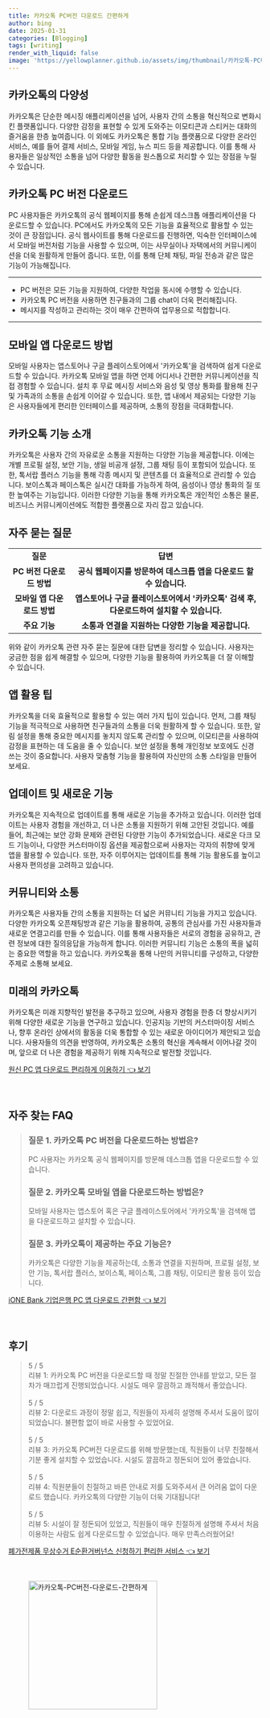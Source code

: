 ```yaml
---
title: 카카오톡 PC버전 다운로드 간편하게
author: bing
date: 2025-01-31
categories: [Blogging]
tags: [writing]
render_with_liquid: false
image: 'https://yellowplanner.github.io/assets/img/thumbnail/카카오톡-PC버전-다운로드-간편하게.webp'
---
```



<h2 id='카카오톡의 다양성'>카카오톡의 다양성</h2>

<p>카카오톡은 단순한 메시징 애플리케이션을 넘어, 사용자 간의 소통을 혁신적으로 변화시킨 플랫폼입니다. 다양한 감정을 표현할 수 있게 도와주는 이모티콘과 스티커는 대화의 즐거움을 한층 높여줍니다. 이 외에도 카카오톡은 통합 기능 플랫폼으로 다양한 온라인 서비스, 예를 들어 결제 서비스, 모바일 게임, 뉴스 피드 등을 제공합니다. 이를 통해 사용자들은 일상적인 소통을 넘어 다양한 활동을 원스톱으로 처리할 수 있는 장점을 누릴 수 있습니다.</p>

<h2 id='카카오톡 PC 버전 다운로드'>카카오톡 PC 버전 다운로드</h2>

<p>PC 사용자들은 카카오톡의 공식 웹페이지를 통해 손쉽게 데스크톱 애플리케이션을 다운로드할 수 있습니다. PC에서도 카카오톡의 모든 기능을 효율적으로 활용할 수 있는 것이 큰 장점입니다. 공식 웹사이트를 통해 다운로드를 진행하면, 익숙한 인터페이스에서 모바일 버전처럼 기능을 사용할 수 있으며, 이는 사무실이나 자택에서의 커뮤니케이션을 더욱 원활하게 만들어 줍니다. 또한, 이를 통해 단체 채팅, 파일 전송과 같은 많은 기능이 가능해집니다.</p>

<hr />

<ul>
    <li>PC 버전은 모든 기능을 지원하여, 다양한 작업을 동시에 수행할 수 있습니다.</li>
    <li>카카오톡 PC 버전을 사용하면 친구들과의 그룹 chat이 더욱 편리해집니다.</li>
    <li>메시지를 작성하고 관리하는 것이 매우 간편하여 업무용으로 적합합니다.</li>
</ul>

<hr />

<h2 id='모바일 앱 다운로드 방법'>모바일 앱 다운로드 방법</h2>

<p>모바일 사용자는 앱스토어나 구글 플레이스토어에서 '카카오톡'을 검색하여 쉽게 다운로드할 수 있습니다. 카카오톡 모바일 앱을 하면 언제 어디서나 간편한 커뮤니케이션을 직접 경험할 수 있습니다. 설치 후 무료 메시징 서비스와 음성 및 영상 통화를 활용해 친구 및 가족과의 소통을 손쉽게 이어갈 수 있습니다. 또한, 앱 내에서 제공되는 다양한 기능은 사용자들에게 편리한 인터페이스를 제공하며, 소통의 장점을 극대화합니다.</p>

<h2 id='카카오톡 기능 소개'>카카오톡 기능 소개</h2>

<p>카카오톡은 사용자 간의 자유로운 소통을 지원하는 다양한 기능을 제공합니다. 이에는 개별 프로필 설정, 보안 기능, 생일 비공개 설정, 그룹 채팅 등이 포함되어 있습니다. 또한, 톡서랍 플러스 기능을 통해 각종 메시지 및 콘텐츠를 더 효율적으로 관리할 수 있습니다. 보이스톡과 페이스톡은 실시간 대화를 가능하게 하여, 음성이나 영상 통화의 질 또한 높여주는 기능입니다. 이러한 다양한 기능을 통해 카카오톡은 개인적인 소통은 물론, 비즈니스 커뮤니케이션에도 적합한 플랫폼으로 자리 잡고 있습니다.</p>

<h2 id='자주 묻는 질문'>자주 묻는 질문</h2>

<table>
    <tr>
        <td style="text-align: center; height: 17px;"><b>질문</b></td>
        <td style="text-align: center; height: 17px;"><b>답변</b></td>
    </tr>
    <tr>
        <td style="text-align: center; height: 17px;"><b>PC 버전 다운로드 방법</b></td>
        <td style="text-align: center; height: 17px;"><b>공식 웹페이지를 방문하여 데스크톱 앱을 다운로드 할 수 있습니다.</b></td>
    </tr>
    <tr>
        <td style="text-align: center; height: 17px;"><b>모바일 앱 다운로드 방법</b></td>
        <td style="text-align: center; height: 17px;"><b>앱스토어나 구글 플레이스토어에서 '카카오톡' 검색 후, 다운로드하여 설치할 수 있습니다.</b></td>
    </tr>
    <tr>
        <td style="text-align: center; height: 17px;"><b>주요 기능</b></td>
        <td style="text-align: center; height: 17px;"><b>소통과 연결을 지원하는 다양한 기능을 제공합니다.</b></td>
    </tr>
</table>

<p>위와 같이 카카오톡 관련 자주 묻는 질문에 대한 답변을 정리할 수 있습니다. 사용자는 궁금한 점을 쉽게 해결할 수 있으며, 다양한 기능을 활용하여 카카오톡을 더 잘 이해할 수 있습니다.</p>

<h2 id='앱 활용 팁'>앱 활용 팁</h2>

<p>카카오톡을 더욱 효율적으로 활용할 수 있는 여러 가지 팁이 있습니다. 먼저, 그룹 채팅 기능을 적극적으로 사용하면 친구들과의 소통을 더욱 원활하게 할 수 있습니다. 또한, 알림 설정을 통해 중요한 메시지를 놓치지 않도록 관리할 수 있으며, 이모티콘을 사용하여 감정을 표현하는 데 도움을 줄 수 있습니다. 보안 설정을 통해 개인정보 보호에도 신경 쓰는 것이 중요합니다. 사용자 맞춤형 기능을 활용하여 자신만의 소통 스타일을 만들어 보세요.</p>

<h2 id='업데이트 및 새로운 기능'>업데이트 및 새로운 기능</h2>

<p>카카오톡은 지속적으로 업데이트를 통해 새로운 기능을 추가하고 있습니다. 이러한 업데이트는 사용자 경험을 개선하고, 더 나은 소통을 지원하기 위해 고안된 것입니다. 예를 들어, 최근에는 보안 강화 문제와 관련된 다양한 기능이 추가되었습니다. 새로운 다크 모드 기능이나, 다양한 커스터마이징 옵션을 제공함으로써 사용자는 각자의 취향에 맞게 앱을 활용할 수 있습니다. 또한, 자주 이루어지는 업데이트를 통해 기능 활용도를 높이고 사용자 편의성을 고려하고 있습니다.</p>

<h2 id='커뮤니티와 소통'>커뮤니티와 소통</h2>

<p>카카오톡은 사용자들 간의 소통을 지원하는 더 넓은 커뮤니티 기능을 가지고 있습니다. 다양한 카카오톡 오픈채팅방과 같은 기능을 활용하여, 공통의 관심사를 가진 사용자들과 새로운 연결고리를 만들 수 있습니다. 이를 통해 사용자들은 서로의 경험을 공유하고, 관련 정보에 대한 질의응답을 가능하게 합니다. 이러한 커뮤니티 기능은 소통의 폭을 넓히는 중요한 역할을 하고 있습니다. 카카오톡을 통해 나만의 커뮤니티를 구성하고, 다양한 주제로 소통해 보세요.</p>

<h2 id='미래의 카카오톡'>미래의 카카오톡</h2>

<p>카카오톡은 미래 지향적인 발전을 추구하고 있으며, 사용자 경험을 한층 더 향상시키기 위해 다양한 새로운 기능을 연구하고 있습니다. 인공지능 기반의 커스터마이징 서비스나, 향후 온라인 상에서의 활동을 더욱 통합할 수 있는 새로운 아이디어가 제안되고 있습니다. 사용자들의 의견을 반영하여, 카카오톡은 소통의 혁신을 계속해서 이어나갈 것이며, 앞으로 더 나은 경험을 제공하기 위해 지속적으로 발전할 것입니다.</p>


<p><a class="click-button" title="원신 PC 앱 다운로드 편리하게 이용하기" href="https://yellowplanner.github.io/posts/%EC%9B%90%EC%8B%A0-PC-%EC%95%B1-%EB%8B%A4%EC%9A%B4%EB%A1%9C%EB%93%9C-%ED%8E%B8%EB%A6%AC%ED%95%98%EA%B2%8C-%EC%9D%B4%EC%9A%A9%ED%95%98%EA%B8%B0/" rel="dofollow">원신 PC 앱 다운로드 편리하게 이용하기 👈 보기</a></p><br>
<h2 id='자주_찾는_FAQ'>자주 찾는 FAQ</h2>
<div itemscope="" itemtype="https://schema.org/FAQPage">
<blockquote>
<div itemscope="" itemprop="mainEntity" itemtype="https://schema.org/Question">
<h3 itemprop="name">질문 1. 카카오톡 PC 버전을 다운로드하는 방법은?</h3>
<div itemscope="" itemprop="acceptedAnswer" itemtype="https://schema.org/Answer">
<span itemprop="text">
<p>PC 사용자는 카카오톡 공식 웹페이지를 방문해 데스크톱 앱을 다운로드할 수 있습니다.</p>
</span>
</div>
</div>
<div itemscope="" itemprop="mainEntity" itemtype="https://schema.org/Question">
<h3 itemprop="name">질문 2. 카카오톡 모바일 앱을 다운로드하는 방법은?</h3>
<div itemscope="" itemprop="acceptedAnswer" itemtype="https://schema.org/Answer">
<span itemprop="text">
<p>모바일 사용자는 앱스토어 혹은 구글 플레이스토어에서 '카카오톡'을 검색해 앱을 다운로드하고 설치할 수 있습니다.</p>
</span>
</div>
</div>
<div itemscope="" itemprop="mainEntity" itemtype="https://schema.org/Question">
<h3 itemprop="name">질문 3. 카카오톡이 제공하는 주요 기능은?</h3>
<div itemscope="" itemprop="acceptedAnswer" itemtype="https://schema.org/Answer">
<span itemprop="text">
<p>카카오톡은 다양한 기능을 제공하는데, 소통과 연결을 지원하며, 프로필 설정, 보안 기능, 톡서랍 플러스, 보이스톡, 페이스톡, 그룹 채팅, 이모티콘 활용 등이 있습니다.</p>
</span>
</div>
</div>
</blockquote>
</div>
<p><a class="click-button" title="iONE Bank 기업은행 PC 앱 다운로드 간편함" href="https://yellowplanner.github.io/posts/iONE-Bank-%EA%B8%B0%EC%97%85%EC%9D%80%ED%96%89-PC-%EC%95%B1-%EB%8B%A4%EC%9A%B4%EB%A1%9C%EB%93%9C-%EA%B0%84%ED%8E%B8%ED%95%A8/" rel="dofollow">iONE Bank 기업은행 PC 앱 다운로드 간편함 👈 보기</a></p><br>
<h2 id='후기'>후기</h2>
<div itemscope itemtype="https://schema.org/Product">
  <blockquote>
  <div itemprop="review" itemscope itemtype="https://schema.org/Review">
      <div itemprop="reviewRating" itemscope itemtype="https://schema.org/Rating"> <span itemprop="ratingValue">5</span> / <span itemprop="bestRating">5</span> </div>
      <span itemprop="reviewBody">리뷰 1: 카카오톡 PC 버전을 다운로드할 때 정말 친절한 안내를 받았고, 모든 절차가 매끄럽게 진행되었습니다. 시설도 매우 깔끔하고 쾌적해서 좋았습니다.</span>
  </div>
  <br>
  <div itemprop="review" itemscope itemtype="https://schema.org/Review">
      <div itemprop="reviewRating" itemscope itemtype="https://schema.org/Rating"> <span itemprop="ratingValue">5</span> / <span itemprop="bestRating">5</span> </div>
      <span itemprop="reviewBody">리뷰 2: 다운로드 과정이 정말 쉽고, 직원들이 자세히 설명해 주셔서 도움이 많이 되었습니다. 불편함 없이 바로 사용할 수 있었어요.</span>
  </div>
  <br>
  <div itemprop="review" itemscope itemtype="https://schema.org/Review">
      <div itemprop="reviewRating" itemscope itemtype="https://schema.org/Rating"> <span itemprop="ratingValue">5</span> / <span itemprop="bestRating">5</span> </div>
      <span itemprop="reviewBody">리뷰 3: 카카오톡 PC버전 다운로드를 위해 방문했는데, 직원들이 너무 친절해서 기분 좋게 설치할 수 있었습니다. 시설도 깔끔하고 정돈되어 있어 좋았습니다.</span>
  </div>
  <br>
  <div itemprop="review" itemscope itemtype="https://schema.org/Review">
      <div itemprop="reviewRating" itemscope itemtype="https://schema.org/Rating"> <span itemprop="ratingValue">5</span> / <span itemprop="bestRating">5</span> </div>
      <span itemprop="reviewBody">리뷰 4: 직원분들이 친절하고 바른 안내로 저를 도와주셔서 큰 어려움 없이 다운로드 했습니다. 카카오톡의 다양한 기능이 더욱 기대됩니다!</span>
  </div>
  <br>
  <div itemprop="review" itemscope itemtype="https://schema.org/Review">
      <div itemprop="reviewRating" itemscope itemtype="https://schema.org/Rating"> <span itemprop="ratingValue">5</span> / <span itemprop="bestRating">5</span> </div>
      <span itemprop="reviewBody">리뷰 5: 시설이 잘 정돈되어 있었고, 직원들이 매우 친절하게 설명해 주셔서 처음 이용하는 사람도 쉽게 다운로드할 수 있었습니다. 매우 만족스러웠어요!</span>
  </div>
  </blockquote>
</div>
<p><a class="click-button" title="폐가전제품 무상수거 E순환거버넌스 신청하기 편리한 서비스" href="https://yellowplanner.github.io/posts/%ED%8F%90%EA%B0%80%EC%A0%84%EC%A0%9C%ED%92%88-%EB%AC%B4%EC%83%81%EC%88%98%EA%B1%B0-E%EC%88%9C%ED%99%98%EA%B1%B0%EB%B2%84%EB%84%8C%EC%8A%A4-%EC%8B%A0%EC%B2%AD%ED%95%98%EA%B8%B0-%ED%8E%B8%EB%A6%AC%ED%95%9C-%EC%84%9C%EB%B9%84%EC%8A%A4/" rel="dofollow">폐가전제품 무상수거 E순환거버넌스 신청하기 편리한 서비스 👈 보기</a></p><br>
<figure class="image"><img src="https://yellowplanner.github.io/assets/img/thumbnail/카카오톡-PC버전-다운로드-간편하게.webp" alt="카카오톡-PC버전-다운로드-간편하게" width="256" height="256"></figure>